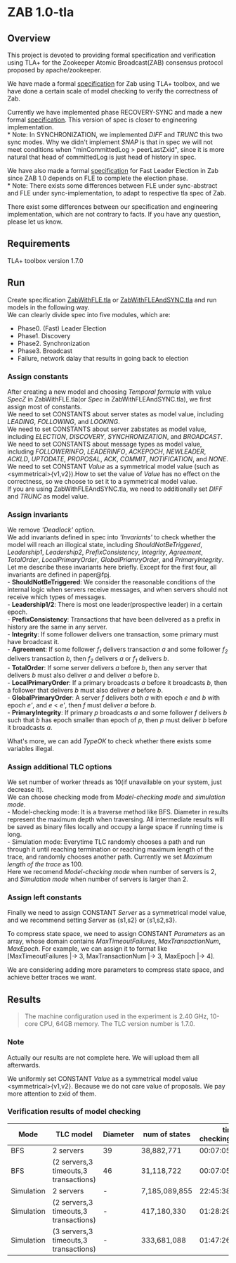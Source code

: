 # ZAB 1.0-tla

## Overview
This project is devoted to providing formal specification and verification using TLA+ for the Zookeeper Atomic Broadcast(ZAB) consensus protocol proposed by apache/zookeeper.

We have made a formal [specification](sync-abstract/ZabWithFLE.tla) for Zab using TLA+ toolbox, and we have done a certain scale of model checking to verify the correctness of Zab.

Currently we have implemented phase RECOVERY-SYNC and made a new formal [specification](sync-implementation/ZabWithFLEAndSYNC.tla). This version of spec is closer to engineering implementation.  
	* Note: In SYNCHRONIZATION, we implemented *DIFF* and *TRUNC* this two sync modes. Why we didn't implement *SNAP* is that in spec we will not meet conditions when "minCommittedLog > peerLastZxid", since it is more natural that head of committedLog is just head of history in spec. 

We have also made a formal [specification](sync-abstract/FastLeaderElection.tla) for Fast Leader Election in Zab since ZAB 1.0 depends on FLE to complete the election phase.  
	* Note: There exists some differences between FLE under sync-abstract and FLE under sync-implementation, to adapt to respective tla spec of Zab.

There exist some differences between our specification and engineering implementation, which are not contrary to facts. If you have any question, please let us know.

## Requirements
TLA+ toolbox version 1.7.0

## Run
Create specification [ZabWithFLE.tla](sync-abstract/ZabWithFLE.tla) or [ZabWithFLEAndSYNC.tla](sync-implementation/ZabWithFLEAndSYNC.tla) and run models in the following way.  
We can clearly divide spec into five modules, which are:  
- Phase0. (Fast) Leader Election  
- Phase1. Discovery  
- Phase2. Synchronization  
- Phase3. Broadcast  
- Failure, network dalay that results in going back to election

### Assign constants
After creating a new model and choosing *Temporal formula* with value *SpecZ* in ZabWithFLE.tla(or *Spec* in ZabWithFLEAndSYNC.tla), we first assign most of  constants.  
We need to set CONSTANTS about server states as model value, including *LEADING*, *FOLLOWING*, and *LOOKING*.  
We need to set CONSTANTS about server zabstates as model value, including *ELECTION*, *DISCOVERY*, *SYNCHRONIZATION*, and *BROADCAST*.  
We need to set CONSTANTS about message types as model value, including *FOLLOWERINFO*, *LEADERINFO*, *ACKEPOCH*, *NEWLEADER*, *ACKLD*, *UPTODATE*, *PROPOSAL*, *ACK*, *COMMIT*, *NOTIFICATION*, and *NONE*.  
We need to set CONSTANT *Value* as a symmetrical model value (such as <symmetrical\>{v1,v2}).How to set the value of *Value* has no effect on the correctness, so we choose to set it to a symmetrical model value.    
If you are using ZabWithFLEAndSYNC.tla, we need to additionally set *DIFF* and *TRUNC* as model value.  

### Assign invariants
We remove *'Deadlock'* option.  
We add invariants defined in spec into *'Invariants'* to check whether the model will reach an illogical state, including *ShouldNotBeTriggered*, *Leadership1*, *Leadership2*, *PrefixConsistency*, *Integrity*, *Agreement*, *TotalOrder*, *LocalPrimaryOrder*, *GlobalPriamryOrder*, and *PrimaryIntegrity*.  
Let me describe these invariants here briefly. Except for the first four, all invariants are defined in paper@fpj.  
	-	**ShouldNotBeTriggered**: We consider the reasonable conditions of the internal logic when servers receive messages, and when servers should not receive which types of messages.  
	-	**Leadership1/2**: There is most one leader(prospective leader) in a certain epoch.  
	-	**PrefixConsistency**: Transactions that have been delivered as a prefix in history are the same in any server.  
	-	**Integrity**: If some follower delivers one transaction, some primary must have broadcast it.  
	-	**Agreement**: If some follower *f<sub>1</sub>* delivers transaction *a* and some follower *f<sub>2</sub>* delivers transaction *b*, then *f<sub>2</sub>* delivers *a* or *f<sub>1</sub>* delivers *b*.  
	-	**TotalOrder**: If some server delivers *a* before *b*, then any server that delivers *b* must also deliver *a* and deliver *a* before *b*.  
	-	**LocalPrimaryOrder**: If a primary broadcasts *a* before it broadcasts *b*, then a follower that delivers *b* must also deliver *a* before *b*.  
	-	**GlobalPrimaryOrder**: A server *f* delivers both *a* with epoch *e* and *b* with epoch *e'*, and *e* < *e'*, then *f* must deliver *a* before *b*.  
	-	**PrimaryIntegrity**: If primary *p* broadcasts *a* and some follower *f* delivers *b* such that *b* has epoch smaller than epoch of *p*, then *p* must deliver *b* before it broadcasts *a*.  

What's more, we can add *TypeOK* to check whether there exists some variables illegal.

### Assign additional TLC options
We set number of worker threads as 10(if unavailable on your system, just decrease it).  
We can choose checking mode from *Model-checking mode* and *simulation mode*.  
	-	Model-checking mode: It is a traverse method like BFS. Diameter in results represent the maximum depth when traversing. All intermediate results will be saved as binary files locally and occupy a large space if running time is long.  
	-	Simulation mode: Everytime TLC randomly chooses a path and run through it until reaching termination or reaching maximum length of the trace, and randomly chooses another path. Currently we set *Maximum length of the trace* as 100.   
Here we recomend *Model-checking mode* when number of servers is 2, and *Simulation mode* when number of servers is larger than 2.  

### Assign left constants
Finally we need to assign CONSTANT *Server* as a symmetrical model value,  and we recommend setting *Server* as {s1,s2} or {s1,s2,s3}.   

To compress state space, we need to assign CONSTANT *Parameters* as an array, whose domain contains *MaxTimeoutFailures*, *MaxTransactionNum*, *MaxEpoch*. For example, we can assign it to format like [MaxTimeoutFailures |-> 3, MaxTransactionNum |-> 3, MaxEpoch |-> 4].

We are considering adding more parameters to compress state space, and achieve better traces we want.

## Results
>The machine configuration used in the experiment is 2.40 GHz, 10-core CPU, 64GB memory. The TLC version number is 1.7.0.

### Note
Actually our results are not complete here. We will upload them all afterwards.

We uniformly set CONSTANT *Value* as a symmetrical model value <symmetrical\>{v1,v2}. Because we do not care value of proposals. We pay more attention to zxid of them.   

### Verification results of model checking  
|  Mode  |     TLC model         |    Diameter   |     num of states  | time of checking(hh:mm:ss) |
| ----- | ---------------------- | ------------- | ------------------ | ------------------ |
| BFS   | 2 servers   |    39   |  38,882,771 |  00:07:05|
| BFS | (2 servers,3 timeouts,3 transactions)   |   46|  31,118,722 | 00:07:05  |
| Simulation | 2 servers    |     -   |  7,185,089,855 |  22:45:38 |
| Simulation | (2 servers,3 timeouts,3 transactions)   |   -|  417,180,330 | 01:28:29  |
| Simulation | (3 servers,3 timeouts,3 transactions)   |   -|  333,681,088 | 01:47:26  |
